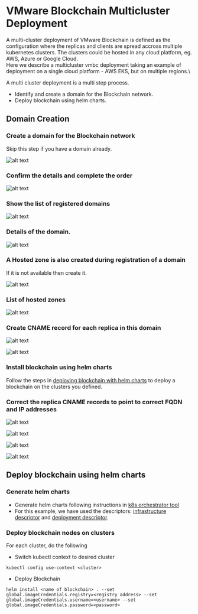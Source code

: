 # VMware Blockchain Multicluster Deployment
A multi-cluster deployment of VMware Blockchain is defined as the configuration where the replicas and clients are spread accross multiple kubernetes clusters. The clusters could be hosted in any cloud platform, eg. AWS, Azure or Google Cloud.\
Here we describe a multicluster vmbc deployment taking an example of deployment on a single cloud platform - AWS EKS, but on multiple regions.\

A multi cluster deployment is a multi step process. 
- Identify and create a domain for the Blockchain network.
- Deploy blockchain using helm charts.

## Domain Creation
### Create a domain for the Blockchain network
Skip this step if you have a domain already.

![alt text][domain_1]
  
[domain_1]: https://github.com/vmware-samples/vmware-blockchain-samples/blob/stage-eth-dev/vmbc-ethereum/vmbc-deployment/vmbc-k8s-orchestrator-tool/vmbc-multicluster-deployment/images/AWS_DOMAIN_1.png "EKS domain 1"

### Confirm the details and complete the order

![alt text][domain_2]
  
[domain_2]: https://github.com/vmware-samples/vmware-blockchain-samples/blob/stage-eth-dev/vmbc-ethereum/vmbc-deployment/vmbc-k8s-orchestrator-tool/vmbc-multicluster-deployment/images/AWS_DOMAIN_2.png "EKS domain 2"

### Show the list of registered domains

![alt text][domain_3]
  
[domain_3]: https://github.com/vmware-samples/vmware-blockchain-samples/blob/stage-eth-dev/vmbc-ethereum/vmbc-deployment/vmbc-k8s-orchestrator-tool/vmbc-multicluster-deployment/images/AWS_DOMAIN_3.png "EKS domain 3"

### Details of the domain.

![alt text][domain_4]
  
[domain_4]: https://github.com/vmware-samples/vmware-blockchain-samples/blob/stage-eth-dev/vmbc-ethereum/vmbc-deployment/vmbc-k8s-orchestrator-tool/vmbc-multicluster-deployment/images/AWS_DOMAIN_4.png "EKS domain 4"

### A Hosted zone is also created during registration of a domain
If it is not available then create it.

![alt text][hosted_zone_1]
  
[hosted_zone_1]: https://github.com/vmware-samples/vmware-blockchain-samples/blob/stage-eth-dev/vmbc-ethereum/vmbc-deployment/vmbc-k8s-orchestrator-tool/vmbc-multicluster-deployment/images/AWS_HOSTED_ZONE_1.png "EKS hosted zone 1"

### List of hosted zones

![alt text][hosted_zone_2]
  
[hosted_zone_2]: https://github.com/vmware-samples/vmware-blockchain-samples/blob/stage-eth-dev/vmbc-ethereum/vmbc-deployment/vmbc-k8s-orchestrator-tool/vmbc-multicluster-deployment/images/AWS_HOSTED_ZONE_2.png "EKS hosted zone 2"

### Create CNAME record for each replica in this domain

![alt text][cname_1]
  
[cname_1]: https://github.com/vmware-samples/vmware-blockchain-samples/blob/stage-eth-dev/vmbc-ethereum/vmbc-deployment/vmbc-k8s-orchestrator-tool/vmbc-multicluster-deployment/images/AWS_CNAME_1.png "EKS cname 1"

![alt text][cname_2]
  
[cname_2]: https://github.com/vmware-samples/vmware-blockchain-samples/blob/stage-eth-dev/vmbc-ethereum/vmbc-deployment/vmbc-k8s-orchestrator-tool/vmbc-multicluster-deployment/images/AWS_CNAME_2.png "EKS cname 2"

### Install blockchain using helm charts
Follow the steps in [deploying blockchain with helm charts](#deploy-blockchain-using-helm-charts) to deploy a blockchain on the clusters you defined.

### Correct the replica CNAME records to point to correct FQDN and IP addresses

![alt text][cname_3]
  
[cname_3]: https://github.com/vmware-samples/vmware-blockchain-samples/blob/stage-eth-dev/vmbc-ethereum/vmbc-deployment/vmbc-k8s-orchestrator-tool/vmbc-multicluster-deployment/images/AWS_CNAME_3.png "EKS cname 3"

![alt text][cname_4]
  
[cname_4]: https://github.com/vmware-samples/vmware-blockchain-samples/blob/stage-eth-dev/vmbc-ethereum/vmbc-deployment/vmbc-k8s-orchestrator-tool/vmbc-multicluster-deployment/images/AWS_CNAME_4.png "EKS cname 4"

![alt text][cname_5]
  
[cname_5]: https://github.com/vmware-samples/vmware-blockchain-samples/blob/stage-eth-dev/vmbc-ethereum/vmbc-deployment/vmbc-k8s-orchestrator-tool/vmbc-multicluster-deployment/images/AWS_CNAME_5.png "EKS cname 5"

![alt text][cname_6]
  
[cname_6]: https://github.com/vmware-samples/vmware-blockchain-samples/blob/stage-eth-dev/vmbc-ethereum/vmbc-deployment/vmbc-k8s-orchestrator-tool/vmbc-multicluster-deployment/images/AWS_CNAME_6.png "EKS cname 6"

## Deploy blockchain using helm charts

### Generate helm charts

- Generate helm charts following instructions in [k8s orchestrator tool](./../helm-chart/readme.md)
- For this example, we have used the descriptors: [infrastructure descriptor](./sample-descriptors/infrastructure.json) and [deployment descriptor](./sample-descriptors/deployment.json).

### Deploy blockchain nodes on clusters

For each cluster, do the following
- Switch kubectl context to desired cluster
```
kubectl config use-context <cluster>
```
- Deploy Blockchain
```
helm install <name of blockchain> . --set global.imageCredentials.registry=<registry address> --set global.imageCredentials.username=<username> --set global.imageCredentials.password=<password>
```
